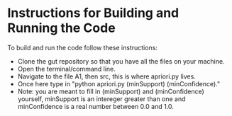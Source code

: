 # Instructions for Building and Running the Code

To build and run the code follow these instructions:
- Clone the gut repository so that you have all the files on your machine. 
- Open the terminal/command line. 
- Navigate to the file A1, then src, this is where apriori.py lives. 
- Once here type in "python apriori.py (minSupport) (minConfidence)." 
- Note: you are meant to fill in (minSupport) and (minConfidence) yourself, minSupport is an intereger greater than one and minConfidence is a real number between 0.0 and 1.0.

